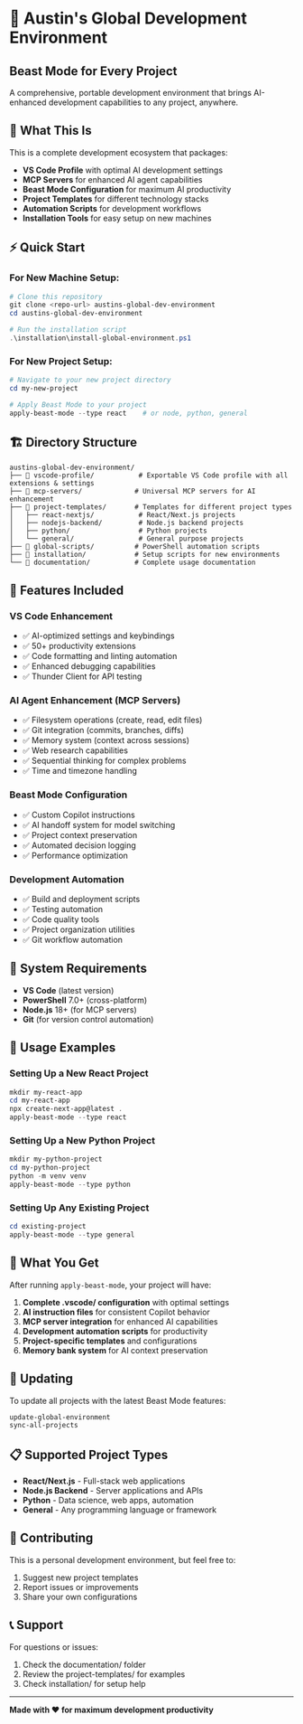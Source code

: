 # 🚀 Austin's Global Development Environment

## Beast Mode for Every Project

A comprehensive, portable development environment that brings AI-enhanced development capabilities to any project, anywhere.

## 🎯 What This Is

This is a complete development ecosystem that packages:

- **VS Code Profile** with optimal AI development settings
- **MCP Servers** for enhanced AI agent capabilities
- **Beast Mode Configuration** for maximum AI productivity
- **Project Templates** for different technology stacks
- **Automation Scripts** for development workflows
- **Installation Tools** for easy setup on new machines

## ⚡ Quick Start

### For New Machine Setup:

```powershell
# Clone this repository
git clone <repo-url> austins-global-dev-environment
cd austins-global-dev-environment

# Run the installation script
.\installation\install-global-environment.ps1
```

### For New Project Setup:

```powershell
# Navigate to your new project directory
cd my-new-project

# Apply Beast Mode to your project
apply-beast-mode --type react    # or node, python, general
```

## 🏗️ Directory Structure

```
austins-global-dev-environment/
├── 📁 vscode-profile/           # Exportable VS Code profile with all extensions & settings
├── 📁 mcp-servers/             # Universal MCP servers for AI enhancement
├── 📁 project-templates/       # Templates for different project types
│   ├── react-nextjs/           # React/Next.js projects
│   ├── nodejs-backend/         # Node.js backend projects
│   ├── python/                 # Python projects
│   └── general/                # General purpose projects
├── 📁 global-scripts/          # PowerShell automation scripts
├── 📁 installation/            # Setup scripts for new environments
└── 📁 documentation/           # Complete usage documentation
```

## 🎨 Features Included

### VS Code Enhancement

- ✅ AI-optimized settings and keybindings
- ✅ 50+ productivity extensions
- ✅ Code formatting and linting automation
- ✅ Enhanced debugging capabilities
- ✅ Thunder Client for API testing

### AI Agent Enhancement (MCP Servers)

- ✅ Filesystem operations (create, read, edit files)
- ✅ Git integration (commits, branches, diffs)
- ✅ Memory system (context across sessions)
- ✅ Web research capabilities
- ✅ Sequential thinking for complex problems
- ✅ Time and timezone handling

### Beast Mode Configuration

- ✅ Custom Copilot instructions
- ✅ AI handoff system for model switching
- ✅ Project context preservation
- ✅ Automated decision logging
- ✅ Performance optimization

### Development Automation

- ✅ Build and deployment scripts
- ✅ Testing automation
- ✅ Code quality tools
- ✅ Project organization utilities
- ✅ Git workflow automation

## 🔧 System Requirements

- **VS Code** (latest version)
- **PowerShell** 7.0+ (cross-platform)
- **Node.js** 18+ (for MCP servers)
- **Git** (for version control automation)

## 📖 Usage Examples

### Setting Up a New React Project

```powershell
mkdir my-react-app
cd my-react-app
npx create-next-app@latest .
apply-beast-mode --type react
```

### Setting Up a New Python Project

```powershell
mkdir my-python-project
cd my-python-project
python -m venv venv
apply-beast-mode --type python
```

### Setting Up Any Existing Project

```powershell
cd existing-project
apply-beast-mode --type general
```

## 🌟 What You Get

After running `apply-beast-mode`, your project will have:

1. **Complete .vscode/ configuration** with optimal settings
2. **AI instruction files** for consistent Copilot behavior
3. **MCP server integration** for enhanced AI capabilities
4. **Development automation scripts** for productivity
5. **Project-specific templates** and configurations
6. **Memory bank system** for AI context preservation

## 🔄 Updating

To update all projects with the latest Beast Mode features:

```powershell
update-global-environment
sync-all-projects
```

## 📋 Supported Project Types

- **React/Next.js** - Full-stack web applications
- **Node.js Backend** - Server applications and APIs
- **Python** - Data science, web apps, automation
- **General** - Any programming language or framework

## 🤝 Contributing

This is a personal development environment, but feel free to:

1. Suggest new project templates
2. Report issues or improvements
3. Share your own configurations

## 📞 Support

For questions or issues:

1. Check the documentation/ folder
2. Review the project-templates/ for examples
3. Check installation/ for setup help

---

**Made with ❤️ for maximum development productivity**
